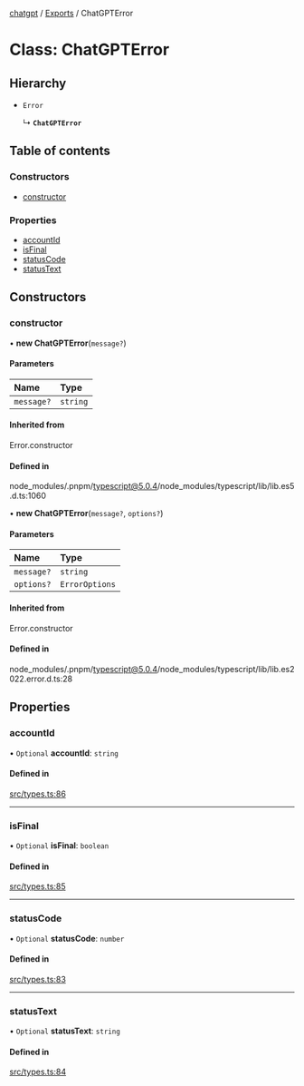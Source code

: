 [chatgpt](../readme.md) / [Exports](../modules.md) / ChatGPTError

# Class: ChatGPTError

## Hierarchy

- `Error`

  ↳ **`ChatGPTError`**

## Table of contents

### Constructors

- [constructor](ChatGPTError.md#constructor)

### Properties

- [accountId](ChatGPTError.md#accountid)
- [isFinal](ChatGPTError.md#isfinal)
- [statusCode](ChatGPTError.md#statuscode)
- [statusText](ChatGPTError.md#statustext)

## Constructors

### constructor

• **new ChatGPTError**(`message?`)

#### Parameters

| Name       | Type     |
| :--------- | :------- |
| `message?` | `string` |

#### Inherited from

Error.constructor

#### Defined in

node_modules/.pnpm/typescript@5.0.4/node_modules/typescript/lib/lib.es5.d.ts:1060

• **new ChatGPTError**(`message?`, `options?`)

#### Parameters

| Name       | Type           |
| :--------- | :------------- |
| `message?` | `string`       |
| `options?` | `ErrorOptions` |

#### Inherited from

Error.constructor

#### Defined in

node_modules/.pnpm/typescript@5.0.4/node_modules/typescript/lib/lib.es2022.error.d.ts:28

## Properties

### accountId

• `Optional` **accountId**: `string`

#### Defined in

[src/types.ts:86](https://github.com/transitive-bullshit/chatgpt-api/blob/fb06beb/src/types.ts#L86)

---

### isFinal

• `Optional` **isFinal**: `boolean`

#### Defined in

[src/types.ts:85](https://github.com/transitive-bullshit/chatgpt-api/blob/fb06beb/src/types.ts#L85)

---

### statusCode

• `Optional` **statusCode**: `number`

#### Defined in

[src/types.ts:83](https://github.com/transitive-bullshit/chatgpt-api/blob/fb06beb/src/types.ts#L83)

---

### statusText

• `Optional` **statusText**: `string`

#### Defined in

[src/types.ts:84](https://github.com/transitive-bullshit/chatgpt-api/blob/fb06beb/src/types.ts#L84)
